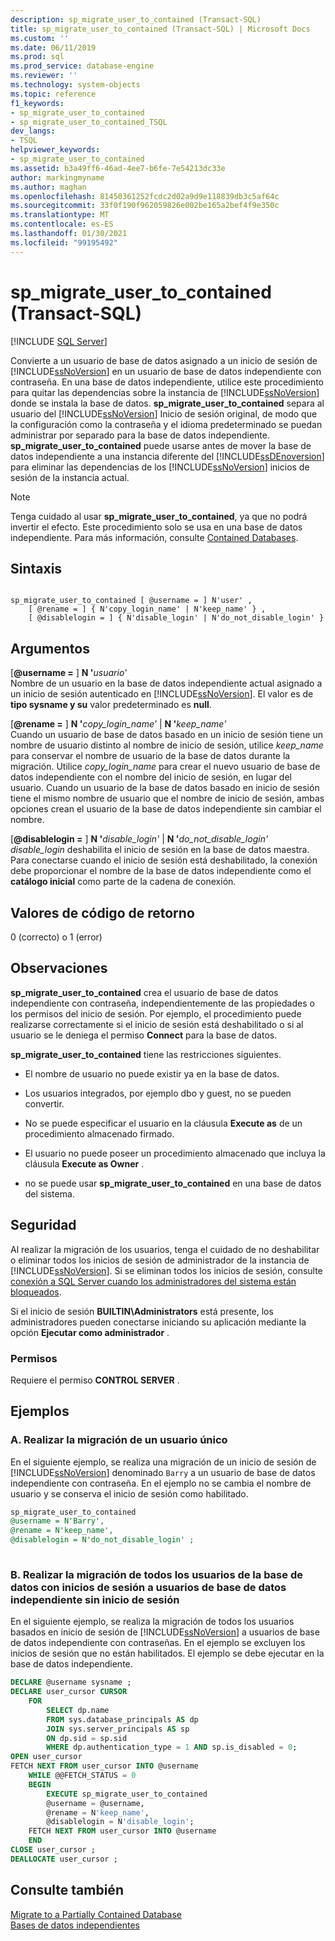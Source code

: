 ```yaml
---
description: sp_migrate_user_to_contained (Transact-SQL)
title: sp_migrate_user_to_contained (Transact-SQL) | Microsoft Docs
ms.custom: ''
ms.date: 06/11/2019
ms.prod: sql
ms.prod_service: database-engine
ms.reviewer: ''
ms.technology: system-objects
ms.topic: reference
f1_keywords:
- sp_migrate_user_to_contained
- sp_migrate_user_to_contained_TSQL
dev_langs:
- TSQL
helpviewer_keywords:
- sp_migrate_user_to_contained
ms.assetid: b3a49ff6-46ad-4ee7-b6fe-7e54213dc33e
author: markingmyname
ms.author: maghan
ms.openlocfilehash: 81450361252fcdc2d02a9d9e118839db3c5af64c
ms.sourcegitcommit: 33f0f190f962059826e002be165a2bef4f9e350c
ms.translationtype: MT
ms.contentlocale: es-ES
ms.lasthandoff: 01/30/2021
ms.locfileid: "99195492"
---
```

# <a name="sp_migrate_user_to_contained-transact-sql"></a>sp_migrate_user_to_contained (Transact-SQL)
[!INCLUDE [SQL Server](../../includes/applies-to-version/sqlserver.md)]

  Convierte a un usuario de base de datos asignado a un inicio de sesión de [!INCLUDE[ssNoVersion](../../includes/ssnoversion-md.md)] en un usuario de base de datos independiente con contraseña. En una base de datos independiente, utilice este procedimiento para quitar las dependencias sobre la instancia de [!INCLUDE[ssNoVersion](../../includes/ssnoversion-md.md)] donde se instala la base de datos. **sp_migrate_user_to_contained** separa al usuario del [!INCLUDE[ssNoVersion](../../includes/ssnoversion-md.md)] Inicio de sesión original, de modo que la configuración como la contraseña y el idioma predeterminado se puedan administrar por separado para la base de datos independiente. **sp_migrate_user_to_contained** puede usarse antes de mover la base de datos independiente a una instancia diferente del [!INCLUDE[ssDEnoversion](../../includes/ssdenoversion-md.md)] para eliminar las dependencias de los [!INCLUDE[ssNoVersion](../../includes/ssnoversion-md.md)] inicios de sesión de la instancia actual.  
  
> [!NOTE]
> Tenga cuidado al usar **sp_migrate_user_to_contained**, ya que no podrá invertir el efecto. Este procedimiento solo se usa en una base de datos independiente. Para más información, consulte [Contained Databases](../../relational-databases/databases/contained-databases.md).  
  
## <a name="syntax"></a>Sintaxis  
  
```  
  
sp_migrate_user_to_contained [ @username = ] N'user' ,   
    [ @rename = ] { N'copy_login_name' | N'keep_name' } ,   
    [ @disablelogin = ] { N'disable_login' | N'do_not_disable_login' }   
```  
  
## <a name="arguments"></a>Argumentos  
 [**@username =** ] **N '**_usuario_*_'_*  
 Nombre de un usuario en la base de datos independiente actual asignado a un inicio de sesión autenticado en [!INCLUDE[ssNoVersion](../../includes/ssnoversion-md.md)]. El valor es de **tipo sysname y su** valor predeterminado es **null**.  
  
 [**@rename =** ] **N '**_copy_login_name_*_'_*  |  **N '**_keep_name_*_'_*  
 Cuando un usuario de base de datos basado en un inicio de sesión tiene un nombre de usuario distinto al nombre de inicio de sesión, utilice *keep_name* para conservar el nombre de usuario de la base de datos durante la migración. Utilice *copy_login_name* para crear el nuevo usuario de base de datos independiente con el nombre del inicio de sesión, en lugar del usuario. Cuando un usuario de la base de datos basado en inicio de sesión tiene el mismo nombre de usuario que el nombre de inicio de sesión, ambas opciones crean el usuario de la base de datos independiente sin cambiar el nombre.  
  
 [**@disablelogin =** ] **N '**_disable_login_*_'_*  |  **N '**_do_not_disable_login_*_'_*  
 *disable_login* deshabilita el inicio de sesión en la base de datos maestra. Para conectarse cuando el inicio de sesión está deshabilitado, la conexión debe proporcionar el nombre de la base de datos independiente como el **catálogo inicial** como parte de la cadena de conexión.  
  
## <a name="return-code-values"></a>Valores de código de retorno  
 0 (correcto) o 1 (error)  
  
## <a name="remarks"></a>Observaciones  
 **sp_migrate_user_to_contained** crea el usuario de base de datos independiente con contraseña, independientemente de las propiedades o los permisos del inicio de sesión. Por ejemplo, el procedimiento puede realizarse correctamente si el inicio de sesión está deshabilitado o si al usuario se le deniega el permiso **Connect** para la base de datos.  
  
 **sp_migrate_user_to_contained** tiene las restricciones siguientes.  
  
-   El nombre de usuario no puede existir ya en la base de datos.  
  
-   Los usuarios integrados, por ejemplo dbo y guest, no se pueden convertir.  
  
-   No se puede especificar el usuario en la cláusula **Execute as** de un procedimiento almacenado firmado.  
  
-   El usuario no puede poseer un procedimiento almacenado que incluya la cláusula **Execute as Owner** .  
  
-   no se puede usar **sp_migrate_user_to_contained** en una base de datos del sistema.  
  
## <a name="security"></a>Seguridad  
 Al realizar la migración de los usuarios, tenga el cuidado de no deshabilitar o eliminar todos los inicios de sesión de administrador de la instancia de [!INCLUDE[ssNoVersion](../../includes/ssnoversion-md.md)]. Si se eliminan todos los inicios de sesión, consulte [conexión a SQL Server cuando los administradores del sistema están bloqueados](../../database-engine/configure-windows/connect-to-sql-server-when-system-administrators-are-locked-out.md).  
  
 Si el inicio de sesión **BUILTIN\Administrators** está presente, los administradores pueden conectarse iniciando su aplicación mediante la opción **Ejecutar como administrador** .  
  
### <a name="permissions"></a>Permisos  
 Requiere el permiso **CONTROL SERVER** .  
  
## <a name="examples"></a>Ejemplos  
  
### <a name="a-migrating-a-single-user"></a>A. Realizar la migración de un usuario único  
 En el siguiente ejemplo, se realiza una migración de un inicio de sesión de [!INCLUDE[ssNoVersion](../../includes/ssnoversion-md.md)] denominado `Barry` a un usuario de base de datos independiente con contraseña. En el ejemplo no se cambia el nombre de usuario y se conserva el inicio de sesión como habilitado.  
  
```sql  
sp_migrate_user_to_contained   
@username = N'Barry',  
@rename = N'keep_name',  
@disablelogin = N'do_not_disable_login' ;  
  
```  
  
### <a name="b-migrating-all-database-users-with-logins-to-contained-database-users-without-logins"></a>B. Realizar la migración de todos los usuarios de la base de datos con inicios de sesión a usuarios de base de datos independiente sin inicio de sesión  
 En el siguiente ejemplo, se realiza la migración de todos los usuarios basados en inicio de sesión de [!INCLUDE[ssNoVersion](../../includes/ssnoversion-md.md)] a usuarios de base de datos independiente con contraseñas. En el ejemplo se excluyen los inicios de sesión que no están habilitados. El ejemplo se debe ejecutar en la base de datos independiente.  
  
```sql  
DECLARE @username sysname ;  
DECLARE user_cursor CURSOR  
    FOR   
        SELECT dp.name   
        FROM sys.database_principals AS dp  
        JOIN sys.server_principals AS sp   
        ON dp.sid = sp.sid  
        WHERE dp.authentication_type = 1 AND sp.is_disabled = 0;  
OPEN user_cursor  
FETCH NEXT FROM user_cursor INTO @username  
    WHILE @@FETCH_STATUS = 0  
    BEGIN  
        EXECUTE sp_migrate_user_to_contained   
        @username = @username,  
        @rename = N'keep_name',  
        @disablelogin = N'disable_login';  
    FETCH NEXT FROM user_cursor INTO @username  
    END  
CLOSE user_cursor ;  
DEALLOCATE user_cursor ;  
```  
  
## <a name="see-also"></a>Consulte también  
 [Migrate to a Partially Contained Database](../../relational-databases/databases/migrate-to-a-partially-contained-database.md)   
 [Bases de datos independientes](../../relational-databases/databases/contained-databases.md)  
  
  
